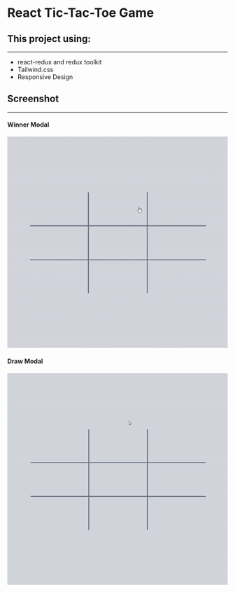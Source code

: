 # React Tic-Tac-Toe Game

## This project using:

---

- react-redux and redux toolkit
- Tailwind.css
- Responsive Design

## Screenshot

---

#### Winner Modal

![ss](src/img/ss1.gif)

#### Draw Modal

![ss](src/img/ss2.gif)
